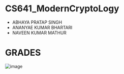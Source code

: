 # CS641_ModernCryptoLogy
- ABHAYA PRATAP SINGH
- ANANYAE KUMAR BHARTARI
- NAVEEN KUMAR MATHUR

# GRADES
![image](https://github.com/naveeniitk/CS641_ModernCryptoLogy/assets/75326491/4bbb7f61-fe54-425c-9d7d-f9b093e223c8)
